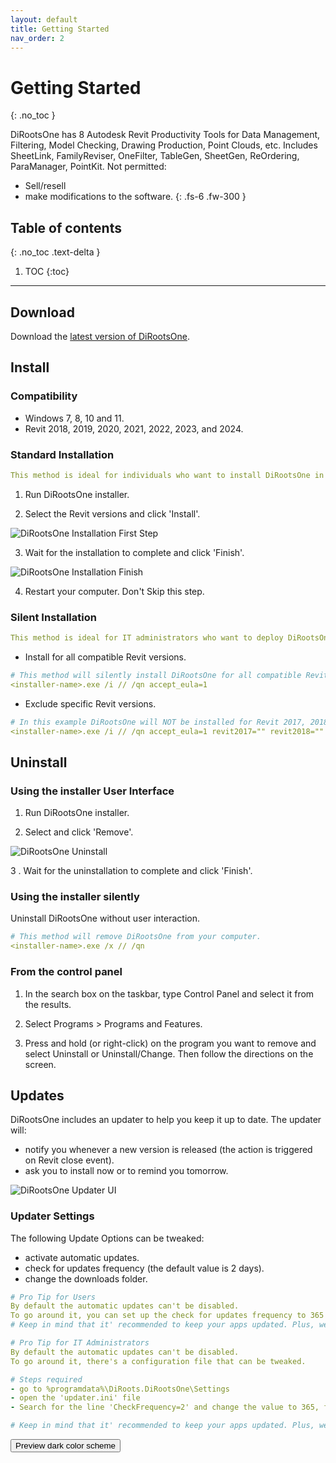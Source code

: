 ```yaml
---
layout: default
title: Getting Started
nav_order: 2
---
```


# Getting Started
{: .no_toc }

DiRootsOne has 8 Autodesk Revit Productivity Tools for Data Management, Filtering, Model Checking, Drawing Production, Point Clouds, etc. Includes SheetLink, FamilyReviser, OneFilter, TableGen, SheetGen, ReOrdering, ParaManager, PointKit.
Not permitted:
-	Sell/resell
-	make modifications to the software.
{: .fs-6 .fw-300 }

## Table of contents
{: .no_toc .text-delta }

1. TOC
{:toc}

---

## Download

Download the [latest version of DiRootsOne](https://diroots.com/revit-plugins/dirootsone/).


## Install

### Compatibility
- Windows 7, 8, 10 and 11.
- Revit 2018, 2019, 2020, 2021, 2022, 2023, and 2024.

### Standard Installation

```yaml
This method is ideal for individuals who want to install DiRootsOne in one computer.
```

1. Run DiRootsOne installer.

2. Select the Revit versions and click 'Install'.

![DiRootsOne Installation First Step](../assets/images/GIFs/PS-Install-Step-1.gif)

3. Wait for the installation to complete and click 'Finish'.

![DiRootsOne Installation Finish](../assets/images/PS-Installer-Finished.png)

4. Restart your computer. Don't Skip this step.

### Silent Installation

```yaml
This method is ideal for IT administrators who want to deploy DiRootsOne to multiple computers.
```

- Install for all compatible Revit versions.

```yaml
# This method will silently install DiRootsOne for all compatible Revit versions.
<installer-name>.exe /i // /qn accept_eula=1
```

- Exclude specific Revit versions.

```yaml
# In this example DiRootsOne will NOT be installed for Revit 2017, 2018, and 2019.
<installer-name>.exe /i // /qn accept_eula=1 revit2017="" revit2018="" revit2019=""
```

## Uninstall

### Using the installer User Interface

1. Run DiRootsOne installer.

2. Select and click 'Remove'.

![DiRootsOne Uninstall](../assets/images/GIFs/PS-Uninstall.gif)

3 . Wait for the uninstallation to complete and click 'Finish'.

### Using the installer silently

Uninstall DiRootsOne without user interaction.

```yaml
# This method will remove DiRootsOne from your computer.
<installer-name>.exe /x // /qn
```

### From the control panel

1. In the search box on the taskbar, type Control Panel and select it from the results.

2. Select Programs > Programs and Features.

3. Press and hold (or right-click) on the program you want to remove and select Uninstall or Uninstall/Change. Then follow the directions on the screen.

## Updates

DiRootsOne includes an updater to help you keep it up to date. 
The updater will:
- notify you whenever a new version is released (the action is triggered on Revit close event).
- ask you to install now or to remind you tomorrow.

![DiRootsOne Updater UI](../assets/images/updater-default.png)

### Updater Settings

The following Update Options can be tweaked:
- activate automatic updates.
- check for updates frequency (the default value is 2 days). 
- change the downloads folder.

```yaml
# Pro Tip for Users
By default the automatic updates can't be disabled.
To go around it, you can set up the check for updates frequency to 365 days, for example.
# Keep in mind that it' recommended to keep your apps updated. Plus, we do not provide support for outdated applications.
```

```yaml
# Pro Tip for IT Administrators
By default the automatic updates can't be disabled.
To go around it, there's a configuration file that can be tweaked.

# Steps required
- go to %programdata%\DiRoots.DiRootsOne\Settings
- open the 'updater.ini' file
- Search for the line 'CheckFrequency=2' and change the value to 365, for example.

# Keep in mind that it' recommended to keep your apps updated. Plus, we do not provide support for outdated applications.
```

<button class="btn js-toggle-dark-mode">Preview dark color scheme</button>
